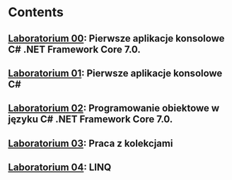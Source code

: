 # Contents
## [Laboratorium 00](https://github.com/p4trvcja/CSharp_projects/tree/main/lab0): Pierwsze aplikacje konsolowe C# .NET Framework Core 7.0.
## [Laboratorium 01](https://github.com/p4trvcja/CSharp_projects/tree/main/lab1): Pierwsze aplikacje konsolowe C#
## [Laboratorium 02](https://github.com/p4trvcja/CSharp_projects/tree/main/lab2): Programowanie obiektowe w języku C# .NET Framework Core 7.0.
## [Laboratorium 03](https://github.com/p4trvcja/CSharp_projects/tree/main/lab3): Praca z kolekcjami
## [Laboratorium 04](https://github.com/p4trvcja/CSharp_projects/tree/main/lab4): LINQ
